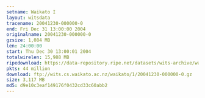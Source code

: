 ```yaml
---
setname: Waikato I
layout: witsdata
tracename: 20041230-000000-0
end: Fri Dec 31 13:00:00 2004
originalname: 20041230-000000-0
gzsize: 1,084 MB
len: 24:00:00
start: Thu Dec 30 13:00:01 2004
totalwirelen: 15,988 MB
ripedownload: https://data-repository.ripe.net/datasets/wits-archive/waikato/1/20041230-000000-0.gz
pkts: 44 million
download: ftp://wits.cs.waikato.ac.nz/waikato/1/20041230-000000-0.gz
size: 3,117 MB
md5: d9e10c3eaf149176f0432cd33c60abb2
---
```

